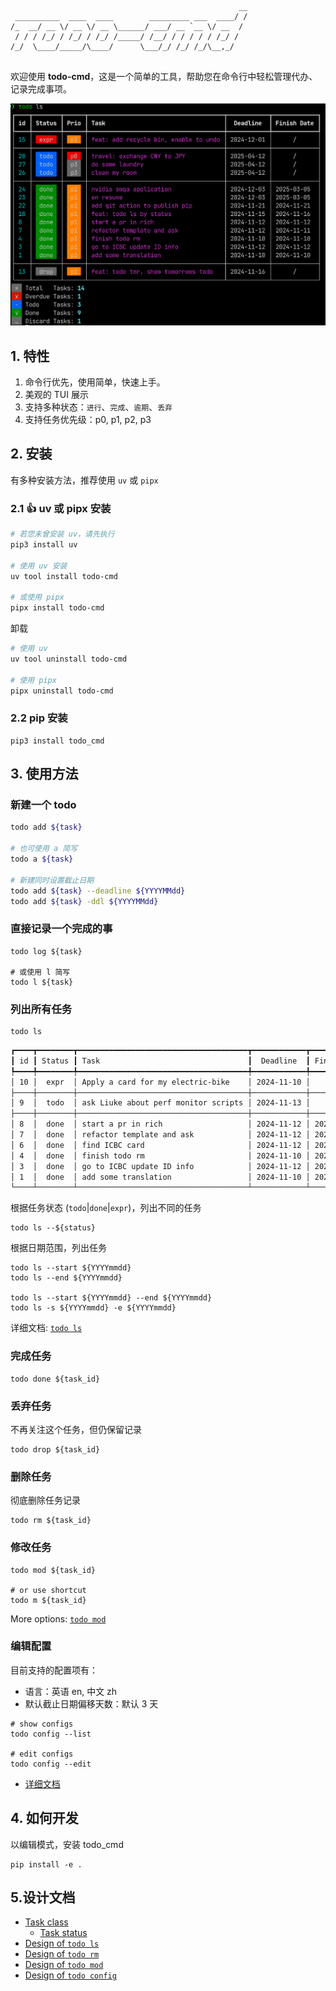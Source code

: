 ```
                                                   __
 __________  ____  ____        _________ ___  ____/ /
/_  __/ __ \/ __ \/ __ \______/ ___/ __ `__ \/ __  / 
 / / / /_/ / /_/ / /_/ /_____/ /__/ / / / / / /_/ /  
/_/  \____/_____/\____/      \___/_/ /_/ /_/\__,_/   
                         
```

欢迎使用 **todo-cmd**，这是一个简单的工具，帮助您在命令行中轻松管理代办、记录完成事项。

![snap](./docs/todo_ls.png)


## 1. 特性

1. 命令行优先，使用简单，快速上手。
2. 美观的 TUI 展示
3. 支持多种状态：`进行`、`完成`、`逾期`、`丢弃`
4. 支持任务优先级：p0, p1, p2, p3

## 2. 安装

有多种安装方法，推荐使用 `uv` 或 `pipx`

### 2.1 👍 uv 或 pipx 安装

```bash
# 若您未曾安装 uv，请先执行
pip3 install uv

# 使用 uv 安装
uv tool install todo-cmd

# 或使用 pipx
pipx install todo-cmd
```

卸载

```bash
# 使用 uv
uv tool uninstall todo-cmd

# 使用 pipx
pipx uninstall todo-cmd
```

### 2.2 pip 安装

```shell
pip3 install todo_cmd
```

## 3. 使用方法

### 新建一个 todo

```bash
todo add ${task}

# 也可使用 a 简写
todo a ${task}

# 新建同时设置截止日期
todo add ${task} --deadline ${YYYYMMdd}
todo add ${task} -ddl ${YYYYMMdd}
```

### 直接记录一个完成的事

```shell
todo log ${task}

# 或使用 l 简写
todo l ${task}
```

### 列出所有任务

```shell
todo ls
```
```txt
┏━━━━┳━━━━━━━━┳━━━━━━━━━━━━━━━━━━━━━━━━━━━━━━━━━━━━━━┳━━━━━━━━━━━━┳━━━━━━━━━━━━━┓
┃ id ┃ Status ┃ Task                                 ┃  Deadline  ┃ Finish Date ┃
┡━━━━╇━━━━━━━━╇━━━━━━━━━━━━━━━━━━━━━━━━━━━━━━━━━━━━━━╇━━━━━━━━━━━━╇━━━━━━━━━━━━━┩
│ 10 │  expr  │ Apply a card for my electric-bike    │ 2024-11-10 │      /      │
├────┼────────┼──────────────────────────────────────┼────────────┼─────────────┤
│ 9  │  todo  │ ask Liuke about perf monitor scripts │ 2024-11-13 │      /      │
├────┼────────┼──────────────────────────────────────┼────────────┼─────────────┤
│ 8  │  done  │ start a pr in rich                   │ 2024-11-12 │ 2024-11-12  │
│ 7  │  done  │ refactor template and ask            │ 2024-11-12 │ 2024-11-11  │
│ 6  │  done  │ find ICBC card                       │ 2024-11-12 │ 2024-11-12  │
│ 4  │  done  │ finish todo rm                       │ 2024-11-10 │ 2024-11-10  │
│ 3  │  done  │ go to ICBC update ID info            │ 2024-11-12 │ 2024-11-12  │
│ 1  │  done  │ add some translation                 │ 2024-11-10 │ 2024-11-10  │
└────┴────────┴──────────────────────────────────────┴────────────┴─────────────┘
```

根据任务状态 (`todo`|`done`|`expr`)，列出不同的任务

```shell
todo ls --${status}
```

根据日期范围，列出任务

```shell
todo ls --start ${YYYYmmdd}
todo ls --end ${YYYYmmdd}

todo ls --start ${YYYYmmdd} --end ${YYYYmmdd}
todo ls -s ${YYYYmmdd} -e ${YYYYmmdd}
```

详细文档: [`todo ls`](./docs/todo_ls.md)

### 完成任务

```shell
todo done ${task_id}
```

### 丢弃任务

不再关注这个任务，但仍保留记录

```shell
todo drop ${task_id}
```

### 删除任务

彻底删除任务记录

```shell
todo rm ${task_id}
```

### 修改任务

```shell
todo mod ${task_id}

# or use shortcut
todo m ${task_id}
```

More options: [`todo mod`](./docs/todo_mod.md)

### 编辑配置

目前支持的配置项有：
- 语言：英语 en, 中文 zh
- 默认截止日期偏移天数：默认 3 天

```shell
# show configs
todo config --list

# edit configs
todo config --edit
```

- [详细文档](./docs/todo_config.md)

## 4. 如何开发

以编辑模式，安装 todo_cmd

```shell
pip install -e .
```

## 5.设计文档

- [Task class](./docs/task_class.md)
  - [Task status](./docs/task_status.md)
- [Design of `todo ls`](./docs/todo_ls.md)
- [Design of `todo rm`](./docs/todo_rm.md)
- [Design of `todo mod`](./docs/todo_mod.md)
- [Design of `todo config`](./docs/todo_config.md)
